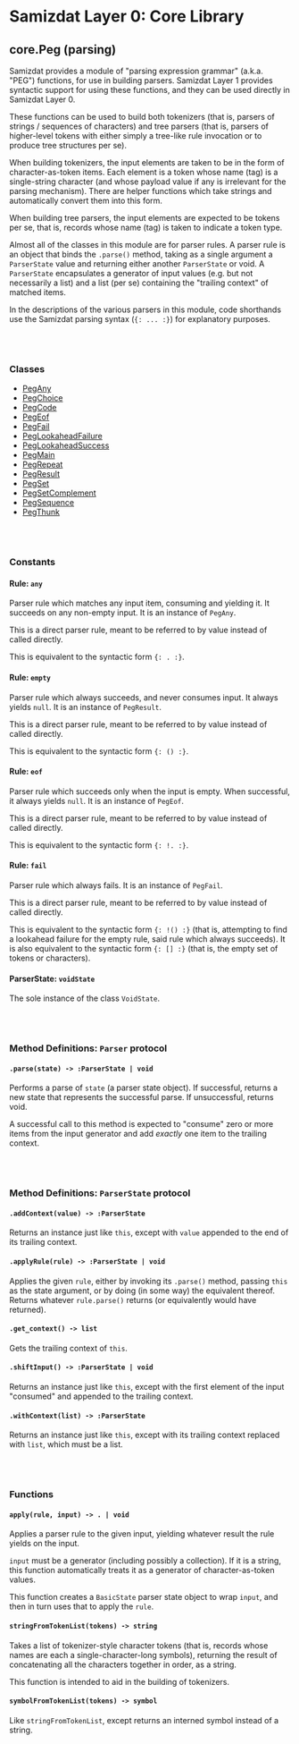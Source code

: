 Samizdat Layer 0: Core Library
==============================

core.Peg (parsing)
------------------

Samizdat provides a module of "parsing expression grammar" (a.k.a.
"PEG") functions, for use in building parsers. Samizdat Layer 1
provides syntactic support for using these functions, and they can be
used directly in Samizdat Layer 0.

These functions can be used to build both tokenizers (that is, parsers of
strings / sequences of characters) and tree parsers (that is, parsers of
higher-level tokens with either simply a tree-like rule invocation or
to produce tree structures per se).

When building tokenizers, the input elements are taken to be in the form of
character-as-token items. Each element is a token whose name (tag) is a
single-string character (and whose payload value if any is irrelevant for the
parsing mechanism). There are helper functions which take strings and
automatically convert them into this form.

When building tree parsers, the input elements are expected to be tokens per
se, that is, records whose name (tag) is taken to indicate a token type.

Almost all of the classes in this module are for parser rules. A parser rule
is an object that binds the `.parse()` method, taking as a single argument
a `ParserState` value and returning either another `ParserState` or void.
A `ParserState` encapsulates a generator of input values (e.g. but not
necessarily a list) and a list (per se) containing the "trailing context" of
matched items.

In the descriptions of the various parsers in this module, code shorthands
use the Samizdat parsing syntax (`{: ... :}`) for explanatory purposes.


<br><br>
### Classes

* [PegAny](PegAny.md)
* [PegChoice](PegChoice.md)
* [PegCode](PegCode.md)
* [PegEof](PegEof.md)
* [PegFail](PegFail.md)
* [PegLookaheadFailure](PegLookaheadFailure.md)
* [PegLookaheadSuccess](PegLookaheadSuccess.md)
* [PegMain](PegMain.md)
* [PegRepeat](PegRepeat.md)
* [PegResult](PegResult.md)
* [PegSet](PegSet.md)
* [PegSetComplement](PegSetComplement.md)
* [PegSequence](PegSequence.md)
* [PegThunk](PegThunk.md)


<br><br>
### Constants

#### Rule: `any`

Parser rule which matches any input item, consuming and yielding it. It
succeeds on any non-empty input. It is an instance of `PegAny`.

This is a direct parser rule, meant to be referred to by value instead of
called directly.

This is equivalent to the syntactic form `{: . :}`.

#### Rule: `empty`

Parser rule which always succeeds, and never consumes input. It always
yields `null`. It is an instance of `PegResult`.

This is a direct parser rule, meant to be referred to by value instead of
called directly.

This is equivalent to the syntactic form `{: () :}`.

#### Rule: `eof`

Parser rule which succeeds only when the input is empty. When successful,
it always yields `null`. It is an instance of `PegEof`.

This is a direct parser rule, meant to be referred to by value instead of
called directly.

This is equivalent to the syntactic form `{: !. :}`.

#### Rule: `fail`

Parser rule which always fails. It is an instance of `PegFail`.

This is a direct parser rule, meant to be referred to by value instead of
called directly.

This is equivalent to the syntactic form `{: !() :}` (that is, attempting
to find a lookahead failure for the empty rule, said rule which always
succeeds). It is also equivalent to the syntactic form `{: [] :}` (that is,
the empty set of tokens or characters).

#### ParserState: `voidState`

The sole instance of the class `VoidState`.


<br><br>
### Method Definitions: `Parser` protocol

#### `.parse(state) -> :ParserState | void`

Performs a parse of `state` (a parser state object). If successful, returns a
new state that represents the successful parse. If unsuccessful, returns void.

A successful call to this method is expected to "consume" zero or more
items from the input generator and add *exactly* one item to the trailing
context.


<br><br>
### Method Definitions: `ParserState` protocol

#### `.addContext(value) -> :ParserState`

Returns an instance just like `this`, except with `value` appended to the
end of its trailing context.

#### `.applyRule(rule) -> :ParserState | void`

Applies the given `rule`, either by invoking its `.parse()` method, passing
`this` as the state argument, or by doing (in some way) the equivalent
thereof. Returns whatever `rule.parse()` returns (or equivalently would
have returned).

#### `.get_context() -> list`

Gets the trailing context of `this`.

#### `.shiftInput() -> :ParserState | void`

Returns an instance just like `this`, except with the first element of the
input "consumed" and appended to the trailing context.

#### `.withContext(list) -> :ParserState`

Returns an instance just like `this`, except with its trailing context
replaced with `list`, which must be a list.

<br><br>
### Functions

#### `apply(rule, input) -> . | void`

Applies a parser rule to the given input, yielding whatever result the
rule yields on the input.

`input` must be a generator (including possibly a collection).
If it is a string, this function automatically treats it as a generator of
character-as-token values.

This function creates a `BasicState` parser state object to wrap `input`, and
then in turn uses that to apply the `rule`.

#### `stringFromTokenList(tokens) -> string`

Takes a list of tokenizer-style character tokens (that is, records whose
names are each a single-character-long symbols), returning the result of
concatenating all the characters together in order, as a string.

This function is intended to aid in the building of tokenizers.

#### `symbolFromTokenList(tokens) -> symbol`

Like `stringFromTokenList`, except returns an interned symbol instead of
a string.

